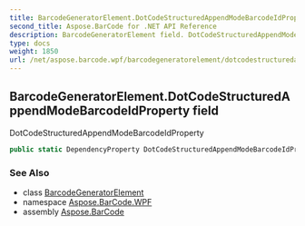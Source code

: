 ```yaml
---
title: BarcodeGeneratorElement.DotCodeStructuredAppendModeBarcodeIdProperty
second_title: Aspose.BarCode for .NET API Reference
description: BarcodeGeneratorElement field. DotCodeStructuredAppendModeBarcodeIdProperty
type: docs
weight: 1850
url: /net/aspose.barcode.wpf/barcodegeneratorelement/dotcodestructuredappendmodebarcodeidproperty/
---
```

## BarcodeGeneratorElement.DotCodeStructuredAppendModeBarcodeIdProperty field

DotCodeStructuredAppendModeBarcodeIdProperty

```csharp
public static DependencyProperty DotCodeStructuredAppendModeBarcodeIdProperty;
```

### See Also

* class [BarcodeGeneratorElement](../)
* namespace [Aspose.BarCode.WPF](../../barcodegeneratorelement/)
* assembly [Aspose.BarCode](../../../)


